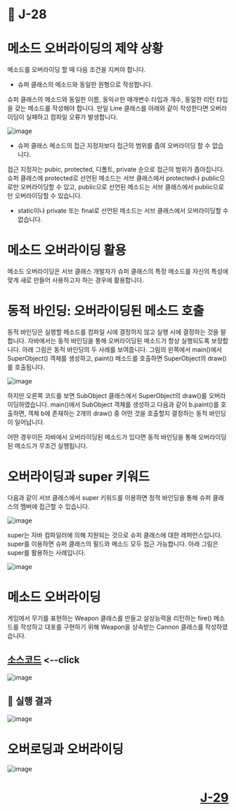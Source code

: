 # 📖 J-28

# 메소드 오버라이딩의 제약 상황
<p>
  메소드를 오버라이딩 할 때 다음 조건을 지켜야 합니다.
</p>

* 슈퍼 클래스의 메소드와 동일한 원형으로 작성합니다.

슈퍼 클래스의 메소드와 동일한 이름, 동익ㄹ한 매개변수 타입과 개수, 동일한 리턴 타입을 갖는 메소드를 작성해야 합니다. 만일 Line 클래스를 아래와 같이 작성한다면 오버라이딩이 실패하고 컴파일 오류가 발생합니다.

![image](https://github.com/user-attachments/assets/b47b5f45-b88e-4fab-8463-4c0232aedd0d)

* 슈퍼 클래스 메소드의 접근 지정자보다 접근의 범위를 좁여 오버라이딩 할 수 없습니다.

접근 지정자는 pubic, protected, 디폴트, private 순으로 접근의 범위가 좁아집니다. 슈퍼 클래스에 protected로 선언된 메소드는 서브 클래스에서 protected나 public으로만 
오버라이딩할 수 있고, public으로 선언된 메소드는 서브 클래스에서 public으로만 오버라이딩할 수 있습니다.

* static이나 private 또는 final로 선언된 메소드는 서브 클래스에서 오버라이딩할 수 없습니다.

# 메소드 오버라이딩 활용

메소드 오버라이딩은 서브 클래스 개발자가 슈퍼 클래스의 특정 메소드를 자신의 특성에 맞게 새로 만들어 사용하고자 하는 경우에 활용합니다. 

# 동적 바인딩: 오버라이딩된 메소드 호출
<p>
  동적 바인딩은 실행할 메소드를 컴파일 시에 결정하지 않고 실행 시에 결정하는 것을 말합니다. 자바에서는 동적 바인딩을 통해 오버라이딩된 메소드가 항상 실행되도록 보장합니다. 아래 그림은 동적 바인딩의 두 사례를 보여줍니다. 그림의 왼쪽에서 main()에서 SuperObject() 객체를 생성하고, paint() 메소드를 호출하면 SuperObject의 draw()를 호출됩니다.
</p>

![image](https://github.com/user-attachments/assets/5e8f6208-c375-4918-a2b8-ca2cad95c12a)

<p>
  하지만 오른쪽 코드를 보면 SubObject 클래스에서 SuperObject의 draw()를 오버라이딩하였습니다.
  main()에서 SubObject 객체를 생성하고 다음과 같이 b.paint()를 호출하면, 객체 b에 존재하는 2개의 draw() 중 어떤 것을 호출할지 결정하는 동적 바인딩이 일어납니다.
</p>
<p>
  어떤 경우이든 자바에서 오버라이딩된 메소드가 있다면 동적 바인딩을 통해 오버라이딩된 메소드가 무조건 실행됩니다.
</p>

# 오버라이딩과 super 키워드
<p>
  다음과 같이 서브 클래스에서 super 키워드를 이용하면 정적 바인딩을 통해 슈퍼 클래스의 멤버에 접근할 수 있습니다.
</p>

![image](https://github.com/user-attachments/assets/3c8fb2c2-0839-4fbd-89fe-3a9849066c7a)

<p>
  super는 자바 컴파일러에 의해 지원되는 것으로 슈퍼 클래스에 대한 레퍼런스입니다. 
  super를 이용하면 슈퍼 클래스의 필드와 메소드 모두 접근 가능합니다. 아래 그림은 super를 활용하는 사례입니다.
</p>

![image](https://github.com/user-attachments/assets/818b2706-072d-40f4-8f8b-bb09a31c8213)

# 메소드 오버라이딩
<p>
  게임에서 무기를 표현하는 Weapon 클래스를 만들고 살상능력을 리턴하는 fire() 메소드를 작성하고 대포를 구현하기 위해 Weapon을 상속받는 Cannon 클래스를 작성하였습니다.
</p>

[소스코드](./Overriding.java) <--click
---

![image](https://github.com/user-attachments/assets/eeb5377a-ffc0-4584-92f0-d5544f3917f2)

📘 실행 결과
---

![image](https://github.com/user-attachments/assets/8e04e0be-380e-428b-894b-336dc8e12a9c)

# 오버로딩과 오버라이딩

![image](https://github.com/user-attachments/assets/6da00528-7332-4ed8-a76d-e37f478bd939)

# <p align="right">[J-29](./J_29md)</p>
